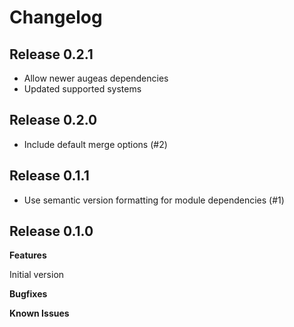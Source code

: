 # Changelog

## Release 0.2.1

 - Allow newer augeas dependencies
 - Updated supported systems

## Release 0.2.0

 - Include default merge options (#2)

## Release 0.1.1

 - Use semantic version formatting for module dependencies (#1)

## Release 0.1.0

**Features**

  Initial version

**Bugfixes**

**Known Issues**
